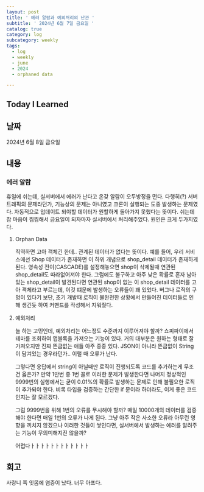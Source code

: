 ```yaml
---
layout: post
title: ' 에러 알람과 예외처리의 난관 '
subtitle: ' 2024년 6월 7일 금요일 '
catalog: true
category: log
subcategory: weekly
tags:
  - log
  - weekly
  - june
  - 2024
  - orphaned data

---
```


## Today I Learned

## 날짜

2024년 6월 8일 금요일

## 내용

### 에러 알람

휴일에 쉬는데, 실서버에서 에러가 난다고 온갖 알람이 오두방정을 떤다. 다행히(?) 서버 트래픽의 문제라던가, 기능상의 문제는 아니였고 크론이 실행되는 도중 발생하는 문제였다. 자동적으로 업데이트 되야할 데이터가 원할하게 돌아가지 못했다는 뜻이다. 쉬는데 참 마음이 찝찝해서 금요일이 되자마자 실서버에서 처리해주었다. 원인은 크게 두가지였다.

1. Orphan Data
    
     직역하면 고아 객체긴 한데.. 관계된 데이터가 없다는 뜻이다. 예를 들어, 우리 서비스에선 Shop 데이터가 존재하면 이 하위 개념으로 shop_detail 데이터가 존재하게 된다. 영속성 전이(CASCADE)를 설정해놓으면 shop이 삭제될때 연관된 shop_detail도 따라없어져야 한다. 그럼에도 불구하고 아주 낮은 확률로 혼자 남아있는 shop_detail이 발견된다면 연관된 shop이 없는 이 shop_detail 데이터를 고아 객체라고 부르는데, 이것 떄문에 발생하는 오류들이 꽤 있었다. 버그나 로직의 구멍이 있다기 보단, 초기 개발때 로직이 불완전한 상황에서 만들어진 데이터들로 인해 생긴듯 하여 커맨드를 작성해서 지워줬다.
    
2. 예외처리
    
     늘 하는 고민인데, 예외처리는 어느정도 수준까지 이루어져야 할까? 쇼피파이에서 테마를 조회하여 앱블록을 가져오는 기능이 있다. 거의 대부분은 원하는 형태로 잘 가져오지만 진짜 뜬금없는 애들 아주 종종 있다. JSON이 아니라 뜬금없이 String이 담겨있는 경우라던가.. 이럴 때 오류가 난다. 
    
     그렇다면 응답에서 string이 아닐때만 로직이 진행되도록 코드를 추가하는게 무조건 옳은가? 만약 1만번 중 1번 꼴로 이러한 문제가 발생한다면 나머지 정상적인 9999번의 실행에서는 굳이 0.01%의 확률로 발생하는 문제로 인해 불필요한 로직이 추가되야 한다. 비록 타입을 검증하는 간단한 if 문이라 하더라도, 이게 좋은 코드인지는 잘 모르겠다.
    
     그럼 9999번을 위해 1번의 오류를 무시해야 할까? 매일 10000개의 데이터를 검증해야 한다면 매일 1번의 오류가 나게 된다. 그냥 아주 작은 사소한 오류라 아무런 영향을 끼치지 않겠으나 이러한 것들이 쌓인다면, 실서버에서 발생하는 에러를 알려주는 기능이 무의미해지진 않을까?
    
     어렵다ㅏㅏㅏㅏㅏㅏㅏㅏㅏㅏㅏㅏ
    

## 회고

사랑니 쪽 잇몸에 염증이 났다. 너무 아프다.